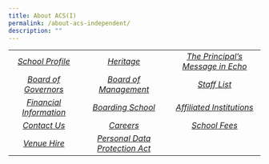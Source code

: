 ```yaml
---
title: About ACS(I)
permalink: /about-acs-independent/
description: ""
---
```

|   |   |   |
|:---:|:---:|:---:|
| <a href="/about-acs-independent/school-profile/">  <i>School Profile</i></a>  |  <a href="/about-acs-independent/heritage/origins/"> <i>Heritage</i></a> | <a href="/about-acs-independent/the-principals-message-in-echo/">  <i>The Principal’s Message in Echo</i></a>  |
|  <a href="/about-acs-independent/board-of-governors/">  <i>Board of Governors</i></a> |  <a href="/about-acs-independent/board-of-management/">  <i>Board of Management</i></a> | <a href="/about-acs-independent/staff-list/">  <i>Staff List</i></a>   |
|  <a href="/about-acs-independent/financial-information/"> <i>Financial Information</i></a> |  <a href="/about-acs-independent/boarding-school/">  <i>Boarding School</i></a> | <a href="/about-acs-independent/affiliated-institutions/"> <i>Affiliated Institutions</i></a>   |
|  <a href="/about-acs-independent/contact-us-main/"> <i>Contact Us</i></a> |  <a href="/about-acs-independent/careers/">  <i>Careers</i></a>   |  <a href="/about-acs-independent/fee/"> <i>School Fees</i></a>    |
|  <a href="/about-acs-independent/venue-hire/">  <i>Venue Hire</i></a> |  <a href="/files/About%20ACS(I)/pdpa.pdf" target = "_blank">  <i>Personal Data Protection Act</i></a> |      |